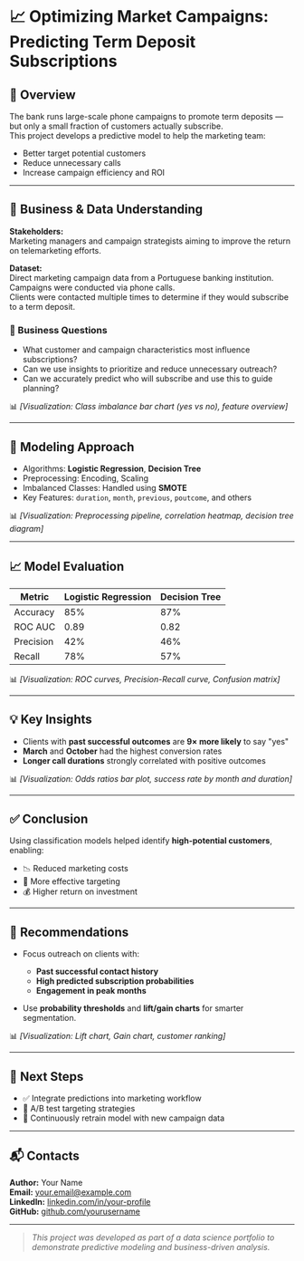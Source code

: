 # 📈 Optimizing Market Campaigns: Predicting Term Deposit Subscriptions

## 📌 Overview
The bank runs large-scale phone campaigns to promote term deposits — but only a small fraction of customers actually subscribe.  
This project develops a predictive model to help the marketing team:

- Better target potential customers  
- Reduce unnecessary calls  
- Increase campaign efficiency and ROI  

---

## 🧠 Business & Data Understanding

**Stakeholders:**  
Marketing managers and campaign strategists aiming to improve the return on telemarketing efforts.

**Dataset:**  
Direct marketing campaign data from a Portuguese banking institution. Campaigns were conducted via phone calls.  
Clients were contacted multiple times to determine if they would subscribe to a term deposit.

### 💬 Business Questions

- What customer and campaign characteristics most influence subscriptions?  
- Can we use insights to prioritize and reduce unnecessary outreach?  
- Can we accurately predict who will subscribe and use this to guide planning?

📊 *[Visualization: Class imbalance bar chart (yes vs no), feature overview]*

---

## 🔬 Modeling Approach

- Algorithms: **Logistic Regression**, **Decision Tree**
- Preprocessing: Encoding, Scaling
- Imbalanced Classes: Handled using **SMOTE**
- Key Features: `duration`, `month`, `previous`, `poutcome`, and others

📊 *[Visualization: Preprocessing pipeline, correlation heatmap, decision tree diagram]*

---

## 📈 Model Evaluation

| Metric       | Logistic Regression | Decision Tree |
|--------------|---------------------|----------------|
| Accuracy     | 85%                 | 87%            |
| ROC AUC      | 0.89                | 0.82           |
| Precision    | 42%                 | 46%            |
| Recall       | 78%                 | 57%            |

📊 *[Visualization: ROC curves, Precision-Recall curve, Confusion matrix]*

---

## 💡 Key Insights

- Clients with **past successful outcomes** are **9× more likely** to say "yes"
- **March** and **October** had the highest conversion rates
- **Longer call durations** strongly correlated with positive outcomes

📊 *[Visualization: Odds ratios bar plot, success rate by month and duration]*

---

## ✅ Conclusion

Using classification models helped identify **high-potential customers**, enabling:

- 📉 Reduced marketing costs
- 🎯 More effective targeting
- 💰 Higher return on investment

---

## 📌 Recommendations

- Focus outreach on clients with:
  - **Past successful contact history**
  - **High predicted subscription probabilities**
  - **Engagement in peak months**

- Use **probability thresholds** and **lift/gain charts** for smarter segmentation.

📊 *[Visualization: Lift chart, Gain chart, customer ranking]*

---

## 🚀 Next Steps

- ✅ Integrate predictions into marketing workflow
- 🔁 A/B test targeting strategies
- 🔄 Continuously retrain model with new campaign data

---

## 📬 Contacts

**Author:** Your Name  
**Email:** your.email@example.com  
**LinkedIn:** [linkedin.com/in/your-profile](https://linkedin.com/in/your-profile)  
**GitHub:** [github.com/yourusername](https://github.com/yourusername)

---

> *This project was developed as part of a data science portfolio to demonstrate predictive modeling and business-driven analysis.*

